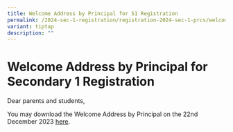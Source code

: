 ```yaml
---
title: Welcome Address by Principal for S1 Registration
permalink: /2024-sec-1-registration/registration-2024-sec-1-prcs/welcome/
variant: tiptap
description: ""
---
```

<h1>Welcome Address by Principal for Secondary 1 Registration</h1><p></p><p>Dear parents and students,</p><p>You may download the Welcome Address by Principal on the 22nd December 2023&nbsp;<a href="../../../qql/slot/u618/S1%20Registration%20-%20Welcome%20Address%20by%20Principal.pdf" rel="noopener noreferrer nofollow" target="_blank"><u>here</u></a>.</p><p><br></p>